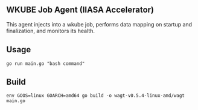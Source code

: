 ## WKUBE Job Agent (IIASA Accelerator)

This agent injects into a wkube job, performs data mapping on startup and finalization, and monitors its health. 

## Usage
`go run main.go "bash command"`

## Build
`env GOOS=linux GOARCH=amd64 go build -o wagt-v0.5.4-linux-amd/wagt main.go`
